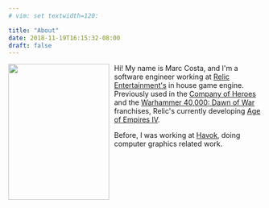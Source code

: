 ```yaml
---
# vim: set textwidth=120:

title: "About"
date: 2018-11-19T16:15:32-08:00
draft: false
---
```


<img src="/img/profile.jpg" style="width: 200px; height: 270; float: left; margin-right: 10px;" />

Hi! My name is Marc Costa, and I'm a software engineer working at [Relic Entertainment's](www.relic.com) in house game engine.
Previously used in the [Company of Heroes](http://www.companyofheroes.com) and the [Warhammer 40,000: Dawn of War](https://www.dawnofwar.com/) franchises, Relic's currently developing [Age of Empires IV](https://www.ageofempires.com/).

Before, I was working at [Havok](https://www.havok.com/), doing computer graphics related work.
